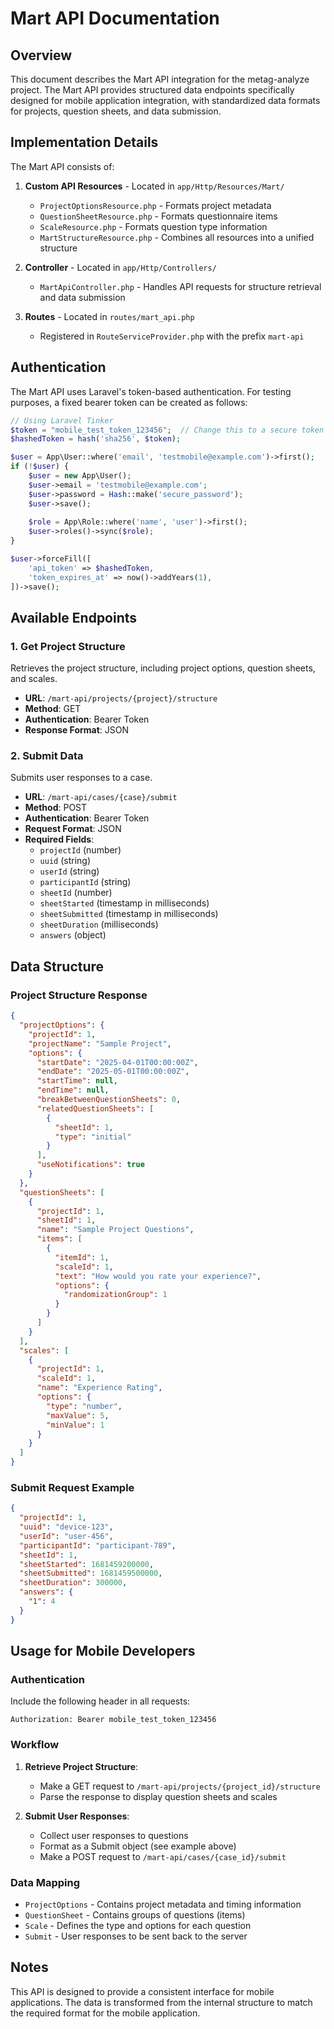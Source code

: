 # Mart API Documentation

## Overview

This document describes the Mart API integration for the metag-analyze project. The Mart API provides structured data endpoints specifically designed for mobile application integration, with standardized data formats for projects, question sheets, and data submission.

## Implementation Details

The Mart API consists of:

1. **Custom API Resources** - Located in `app/Http/Resources/Mart/`
   - `ProjectOptionsResource.php` - Formats project metadata
   - `QuestionSheetResource.php` - Formats questionnaire items
   - `ScaleResource.php` - Formats question type information
   - `MartStructureResource.php` - Combines all resources into a unified structure

2. **Controller** - Located in `app/Http/Controllers/`
   - `MartApiController.php` - Handles API requests for structure retrieval and data submission

3. **Routes** - Located in `routes/mart_api.php`
   - Registered in `RouteServiceProvider.php` with the prefix `mart-api`

## Authentication

The Mart API uses Laravel's token-based authentication. For testing purposes, a fixed bearer token can be created as follows:

```php
// Using Laravel Tinker
$token = "mobile_test_token_123456";  // Change this to a secure token in production
$hashedToken = hash('sha256', $token);

$user = App\User::where('email', 'testmobile@example.com')->first();
if (!$user) {
    $user = new App\User();
    $user->email = 'testmobile@example.com';
    $user->password = Hash::make('secure_password');
    $user->save();
    
    $role = App\Role::where('name', 'user')->first();
    $user->roles()->sync($role);
}

$user->forceFill([
    'api_token' => $hashedToken,
    'token_expires_at' => now()->addYears(1),
])->save();
```

## Available Endpoints

### 1. Get Project Structure

Retrieves the project structure, including project options, question sheets, and scales.

- **URL**: `/mart-api/projects/{project}/structure`
- **Method**: GET
- **Authentication**: Bearer Token
- **Response Format**: JSON

### 2. Submit Data

Submits user responses to a case.

- **URL**: `/mart-api/cases/{case}/submit`
- **Method**: POST
- **Authentication**: Bearer Token
- **Request Format**: JSON
- **Required Fields**:
  - `projectId` (number)
  - `uuid` (string)
  - `userId` (string)
  - `participantId` (string)
  - `sheetId` (number)
  - `sheetStarted` (timestamp in milliseconds)
  - `sheetSubmitted` (timestamp in milliseconds)
  - `sheetDuration` (milliseconds)
  - `answers` (object)

## Data Structure

### Project Structure Response

```json
{
  "projectOptions": {
    "projectId": 1,
    "projectName": "Sample Project",
    "options": {
      "startDate": "2025-04-01T00:00:00Z",
      "endDate": "2025-05-01T00:00:00Z",
      "startTime": null,
      "endTime": null,
      "breakBetweenQuestionSheets": 0,
      "relatedQuestionSheets": [
        {
          "sheetId": 1,
          "type": "initial"
        }
      ],
      "useNotifications": true
    }
  },
  "questionSheets": [
    {
      "projectId": 1,
      "sheetId": 1,
      "name": "Sample Project Questions",
      "items": [
        {
          "itemId": 1,
          "scaleId": 1,
          "text": "How would you rate your experience?",
          "options": {
            "randomizationGroup": 1
          }
        }
      ]
    }
  ],
  "scales": [
    {
      "projectId": 1,
      "scaleId": 1,
      "name": "Experience Rating",
      "options": {
        "type": "number",
        "maxValue": 5,
        "minValue": 1
      }
    }
  ]
}
```

### Submit Request Example

```json
{
  "projectId": 1,
  "uuid": "device-123",
  "userId": "user-456",
  "participantId": "participant-789",
  "sheetId": 1,
  "sheetStarted": 1681459200000,
  "sheetSubmitted": 1681459500000,
  "sheetDuration": 300000,
  "answers": {
    "1": 4
  }
}
```

## Usage for Mobile Developers

### Authentication

Include the following header in all requests:

```
Authorization: Bearer mobile_test_token_123456
```

### Workflow

1. **Retrieve Project Structure**:
   - Make a GET request to `/mart-api/projects/{project_id}/structure`
   - Parse the response to display question sheets and scales

2. **Submit User Responses**:
   - Collect user responses to questions
   - Format as a Submit object (see example above)
   - Make a POST request to `/mart-api/cases/{case_id}/submit`

### Data Mapping

- `ProjectOptions` - Contains project metadata and timing information
- `QuestionSheet` - Contains groups of questions (items)
- `Scale` - Defines the type and options for each question
- `Submit` - User responses to be sent back to the server

## Notes

This API is designed to provide a consistent interface for mobile applications. The data is transformed from the internal structure to match the required format for the mobile application.